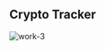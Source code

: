 ## Crypto Tracker
![work-3](https://user-images.githubusercontent.com/113270654/203138042-3a610b02-b4b8-4555-a794-a781ff6961ee.jpg)
